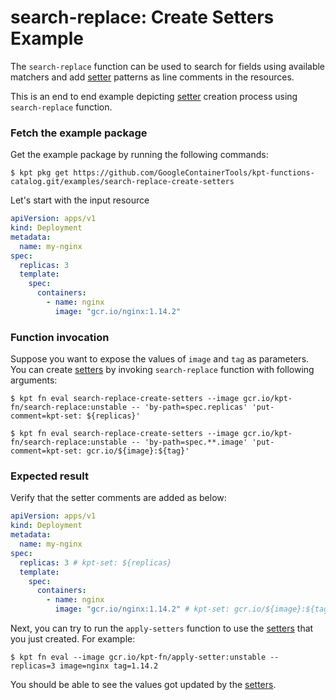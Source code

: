 # search-replace: Create Setters Example

The `search-replace` function can be used to search for fields using available matchers
and add [setter] patterns as line comments in the resources.

This is an end to end example depicting [setter] creation process using `search-replace` function.

### Fetch the example package

Get the example package by running the following commands:

```shell
$ kpt pkg get https://github.com/GoogleContainerTools/kpt-functions-catalog.git/examples/search-replace-create-setters
```

Let's start with the input resource

```yaml
apiVersion: apps/v1
kind: Deployment
metadata:
  name: my-nginx
spec:
  replicas: 3
  template:
    spec:
      containers:
        - name: nginx
          image: "gcr.io/nginx:1.14.2"
```

### Function invocation

Suppose you want to expose the values of `image` and `tag` as parameters.
You can create [setters] by invoking `search-replace` function with following arguments:

```shell
$ kpt fn eval search-replace-create-setters --image gcr.io/kpt-fn/search-replace:unstable -- 'by-path=spec.replicas' 'put-comment=kpt-set: ${replicas}'
```

```shell
$ kpt fn eval search-replace-create-setters --image gcr.io/kpt-fn/search-replace:unstable -- 'by-path=spec.**.image' 'put-comment=kpt-set: gcr.io/${image}:${tag}'
```

### Expected result

Verify that the setter comments are added as below:

```yaml
apiVersion: apps/v1
kind: Deployment
metadata:
  name: my-nginx
spec:
  replicas: 3 # kpt-set: ${replicas}
  template:
    spec:
      containers:
        - name: nginx
          image: "gcr.io/nginx:1.14.2" # kpt-set: gcr.io/${image}:${tag}
```

Next, you can try to run the `apply-setters` function to use the [setters] that
you just created. For example:

<!-- @skip -->
```shell
$ kpt fn eval --image gcr.io/kpt-fn/apply-setter:unstable -- replicas=3 image=nginx tag=1.14.2
```

You should be able to see the values got updated by the [setters].

[setter]: https://catalog.kpt.dev/apply-setters/v0.1/
[setters]: https://catalog.kpt.dev/apply-setters/v0.1/